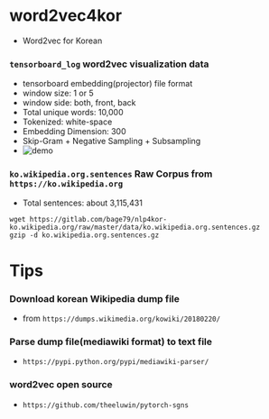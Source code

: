 # word2vec4kor
- Word2vec for Korean

### `tensorboard_log` word2vec visualization data 
- tensorboard embedding(projector) file format
- window size: 1 or 5
- window side: both, front, back
- Total unique words: 10,000
- Tokenized: white-space
- Embedding Dimension: 300
- Skip-Gram + Negative Sampling + Subsampling
- ![demo](https://github.com/bage79/korean_word2vec/raw/master/img/demo.png)
	
### `ko.wikipedia.org.sentences` Raw Corpus from `https://ko.wikipedia.org`
- Total sentences: about 3,115,431
```angular2html
wget https://gitlab.com/bage79/nlp4kor-ko.wikipedia.org/raw/master/data/ko.wikipedia.org.sentences.gz
gzip -d ko.wikipedia.org.sentences.gz
```

# Tips    
### Download korean Wikipedia dump file
- from `https://dumps.wikimedia.org/kowiki/20180220/`

### Parse dump file(mediawiki format) to text file
- `https://pypi.python.org/pypi/mediawiki-parser/`

### word2vec open source
- `https://github.com/theeluwin/pytorch-sgns`